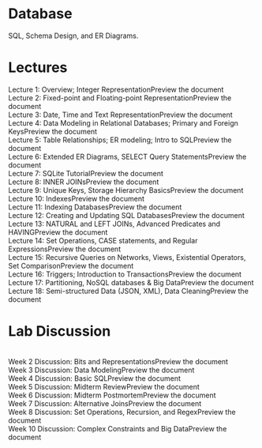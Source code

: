 # Database
SQL, Schema Design, and ER Diagrams. 

# Lectures 

Lecture 1: Overview; Integer RepresentationPreview the document
<br>Lecture 2: Fixed-point and Floating-point RepresentationPreview the document
<br>Lecture 3: Date, Time and Text RepresentationPreview the document
<br>Lecture 4: Data Modeling in Relational Databases; Primary and Foreign KeysPreview the document
<br>Lecture 5: Table Relationships; ER modeling; Intro to SQLPreview the document
<br>Lecture 6: Extended ER Diagrams, SELECT Query StatementsPreview the document
<br>Lecture 7: SQLite TutorialPreview the document
<br>Lecture 8: INNER JOINsPreview the document
<br>Lecture 9: Unique Keys, Storage Hierarchy BasicsPreview the document
<br>Lecture 10: IndexesPreview the document
<br>Lecture 11: Indexing DatabasesPreview the document
<br>Lecture 12: Creating and Updating SQL DatabasesPreview the document
<br>Lecture 13: NATURAL and LEFT JOINs, Advanced Predicates and HAVINGPreview the document
<br>Lecture 14: Set Operations, CASE statements, and Regular ExpressionsPreview the document
<br>Lecture 15: Recursive Queries on Networks, Views, Existential Operators, Set ComparisonPreview the document
<br>Lecture 16: Triggers; Introduction to TransactionsPreview the document
<br>Lecture 17: Partitioning, NoSQL databases & Big DataPreview the document
<br>Lecture 18: Semi-structured Data (JSON, XML), Data CleaningPreview the document

# Lab Discussion

<br>Week 2 Discussion: Bits and RepresentationsPreview the document
<br>Week 3 Discussion: Data ModelingPreview the document
<br>Week 4 Discussion: Basic SQLPreview the document
<br>Week 5 Discussion: Midterm ReviewPreview the document
<br>Week 6 Discussion: Midterm PostmortemPreview the document
<br>Week 7 Discussion: Alternative JoinsPreview the document
<br>Week 8 Discussion: Set Operations, Recursion, and RegexPreview the document
<br>Week 10 Discussion: Complex Constraints and Big DataPreview the document
